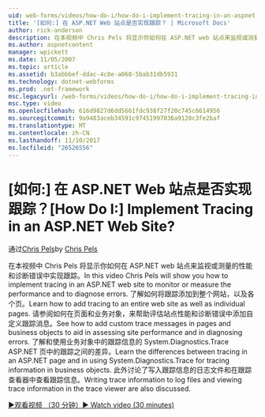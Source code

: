 ```yaml
---
uid: web-forms/videos/how-do-i/how-do-i-implement-tracing-in-an-aspnet-web-site
title: '[如何:] 在 ASP.NET Web 站点是否实现跟踪？ | Microsoft Docs'
author: rick-anderson
description: 在本视频中 Chris Pels 将显示你如何在 ASP.NET web 站点来监视或测量的性能和诊断错误中实现跟踪。 了解谁...
ms.author: aspnetcontent
manager: wpickett
ms.date: 11/05/2007
ms.topic: article
ms.assetid: b3abbbef-ddac-4c8e-a068-5bab31db5931
ms.technology: dotnet-webforms
ms.prod: .net-framework
msc.legacyurl: /web-forms/videos/how-do-i/how-do-i-implement-tracing-in-an-aspnet-web-site
msc.type: video
ms.openlocfilehash: 616d9827d6dd5661fdc938f27f20c745c6614956
ms.sourcegitcommit: 9a9483aceb34591c97451997036a9120c3fe2baf
ms.translationtype: MT
ms.contentlocale: zh-CN
ms.lasthandoff: 11/10/2017
ms.locfileid: "26526556"
---
```

<a name="how-do-i--implement-tracing-in-an-aspnet-web-site"></a><span data-ttu-id="27a27-105">[如何:] 在 ASP.NET Web 站点是否实现跟踪？</span><span class="sxs-lookup"><span data-stu-id="27a27-105">[How Do I:]  Implement Tracing in an ASP.NET Web Site?</span></span>
====================
<span data-ttu-id="27a27-106">通过[Chris Pels](https://twitter.com/chrispels)</span><span class="sxs-lookup"><span data-stu-id="27a27-106">by [Chris Pels](https://twitter.com/chrispels)</span></span>

<span data-ttu-id="27a27-107">在本视频中 Chris Pels 将显示你如何在 ASP.NET web 站点来监视或测量的性能和诊断错误中实现跟踪。</span><span class="sxs-lookup"><span data-stu-id="27a27-107">In this video Chris Pels will show you how to implement tracing in an ASP.NET web site to monitor or measure the performance and to diagnose errors.</span></span> <span data-ttu-id="27a27-108">了解如何将跟踪添加到整个网站，以及各个页。</span><span class="sxs-lookup"><span data-stu-id="27a27-108">Learn how to add tracing to an entire web site as well as individual pages.</span></span> <span data-ttu-id="27a27-109">请参阅如何在页面和业务对象，来帮助评估站点性能和诊断错误中添加自定义跟踪消息。</span><span class="sxs-lookup"><span data-stu-id="27a27-109">See how to add custom trace messages in pages and business objects to aid in assessing site performance and in diagnosing errors.</span></span> <span data-ttu-id="27a27-110">了解和使用业务对象中的跟踪信息的 System.Diagnostics.Trace ASP.NET 页中的跟踪之间的差异。</span><span class="sxs-lookup"><span data-stu-id="27a27-110">Learn the differences between tracing in an ASP.NET page and in using System.Diagnostics.Trace for tracing information in business objects.</span></span> <span data-ttu-id="27a27-111">此外讨论了写入跟踪信息的日志文件和在跟踪查看器中查看跟踪信息。</span><span class="sxs-lookup"><span data-stu-id="27a27-111">Writing trace information to log files and viewing trace information in the trace viewer are also discussed.</span></span>

[<span data-ttu-id="27a27-112">&#9654;观看视频 （30 分钟）</span><span class="sxs-lookup"><span data-stu-id="27a27-112">&#9654; Watch video (30 minutes)</span></span>](https://channel9.msdn.com/Blogs/ASP-NET-Site-Videos/how-do-i-implement-tracing-in-an-aspnet-web-site)
